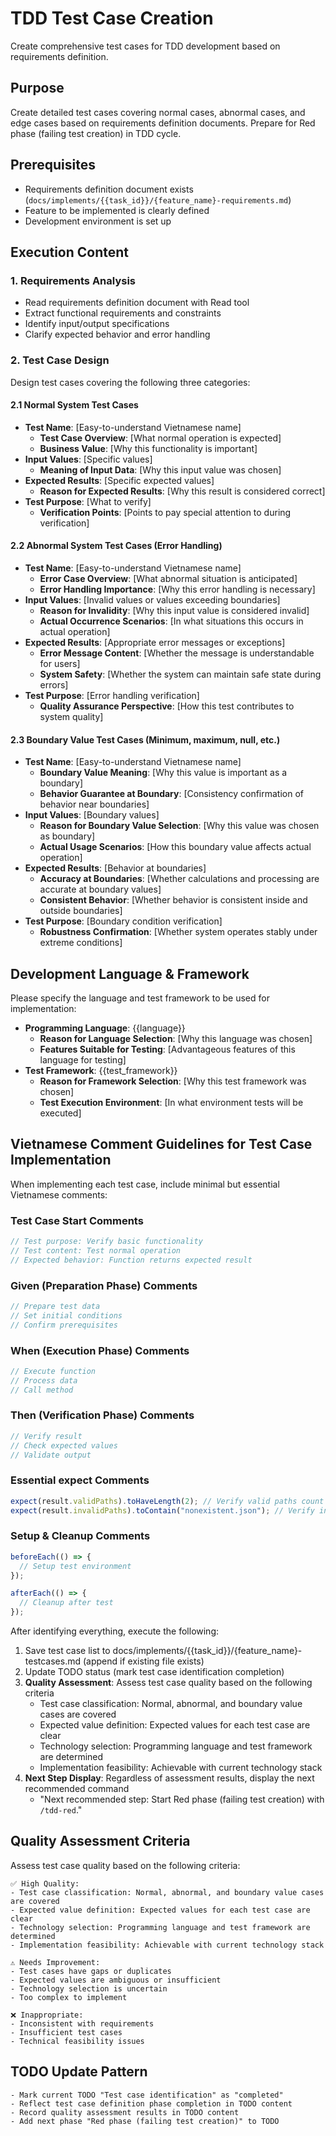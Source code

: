 # TDD Test Case Creation

Create comprehensive test cases for TDD development based on requirements definition.

## Purpose

Create detailed test cases covering normal cases, abnormal cases, and edge cases based on requirements definition documents. Prepare for Red phase (failing test creation) in TDD cycle.

## Prerequisites

- Requirements definition document exists (`docs/implements/{{task_id}}/{feature_name}-requirements.md`)
- Feature to be implemented is clearly defined
- Development environment is set up

## Execution Content

### 1. Requirements Analysis

- Read requirements definition document with Read tool
- Extract functional requirements and constraints
- Identify input/output specifications
- Clarify expected behavior and error handling

### 2. Test Case Design

Design test cases covering the following three categories:

#### 2.1 Normal System Test Cases

- **Test Name**: [Easy-to-understand Vietnamese name]
  - **Test Case Overview**: [What normal operation is expected]
  - **Business Value**: [Why this functionality is important]
- **Input Values**: [Specific values]
  - **Meaning of Input Data**: [Why this input value was chosen]
- **Expected Results**: [Specific expected values]
  - **Reason for Expected Results**: [Why this result is considered correct]
- **Test Purpose**: [What to verify]
  - **Verification Points**: [Points to pay special attention to during verification]

#### 2.2 Abnormal System Test Cases (Error Handling)

- **Test Name**: [Easy-to-understand Vietnamese name]
  - **Error Case Overview**: [What abnormal situation is anticipated]
  - **Error Handling Importance**: [Why this error handling is necessary]
- **Input Values**: [Invalid values or values exceeding boundaries]
  - **Reason for Invalidity**: [Why this input value is considered invalid]
  - **Actual Occurrence Scenarios**: [In what situations this occurs in actual operation]
- **Expected Results**: [Appropriate error messages or exceptions]
  - **Error Message Content**: [Whether the message is understandable for users]
  - **System Safety**: [Whether the system can maintain safe state during errors]
- **Test Purpose**: [Error handling verification]
  - **Quality Assurance Perspective**: [How this test contributes to system quality]

#### 2.3 Boundary Value Test Cases (Minimum, maximum, null, etc.)

- **Test Name**: [Easy-to-understand Vietnamese name]
  - **Boundary Value Meaning**: [Why this value is important as a boundary]
  - **Behavior Guarantee at Boundary**: [Consistency confirmation of behavior near boundaries]
- **Input Values**: [Boundary values]
  - **Reason for Boundary Value Selection**: [Why this value was chosen as boundary]
  - **Actual Usage Scenarios**: [How this boundary value affects actual operation]
- **Expected Results**: [Behavior at boundaries]
  - **Accuracy at Boundaries**: [Whether calculations and processing are accurate at boundary values]
  - **Consistent Behavior**: [Whether behavior is consistent inside and outside boundaries]
- **Test Purpose**: [Boundary condition verification]
  - **Robustness Confirmation**: [Whether system operates stably under extreme conditions]

## Development Language & Framework

Please specify the language and test framework to be used for implementation:

- **Programming Language**: {{language}}
  - **Reason for Language Selection**: [Why this language was chosen]
  - **Features Suitable for Testing**: [Advantageous features of this language for testing]
- **Test Framework**: {{test_framework}}
  - **Reason for Framework Selection**: [Why this test framework was chosen]
  - **Test Execution Environment**: [In what environment tests will be executed]

## Vietnamese Comment Guidelines for Test Case Implementation

When implementing each test case, include minimal but essential Vietnamese comments:

### Test Case Start Comments

```javascript
// Test purpose: Verify basic functionality
// Test content: Test normal operation
// Expected behavior: Function returns expected result
```

### Given (Preparation Phase) Comments

```javascript
// Prepare test data
// Set initial conditions
// Confirm prerequisites
```

### When (Execution Phase) Comments

```javascript
// Execute function
// Process data
// Call method
```

### Then (Verification Phase) Comments

```javascript
// Verify result
// Check expected values
// Validate output
```

### Essential expect Comments

```javascript
expect(result.validPaths).toHaveLength(2); // Verify valid paths count
expect(result.invalidPaths).toContain("nonexistent.json"); // Verify invalid path detection
```

### Setup & Cleanup Comments

```javascript
beforeEach(() => {
  // Setup test environment
});

afterEach(() => {
  // Cleanup after test
});
```

After identifying everything, execute the following:

1. Save test case list to docs/implements/{{task_id}}/{feature_name}-testcases.md (append if existing file exists)
2. Update TODO status (mark test case identification completion)
3. **Quality Assessment**: Assess test case quality based on the following criteria
   - Test case classification: Normal, abnormal, and boundary value cases are covered
   - Expected value definition: Expected values for each test case are clear
   - Technology selection: Programming language and test framework are determined
   - Implementation feasibility: Achievable with current technology stack
4. **Next Step Display**: Regardless of assessment results, display the next recommended command
   - "Next recommended step: Start Red phase (failing test creation) with `/tdd-red`."

## Quality Assessment Criteria

Assess test case quality based on the following criteria:

```
✅ High Quality:
- Test case classification: Normal, abnormal, and boundary value cases are covered
- Expected value definition: Expected values for each test case are clear
- Technology selection: Programming language and test framework are determined
- Implementation feasibility: Achievable with current technology stack

⚠️ Needs Improvement:
- Test cases have gaps or duplicates
- Expected values are ambiguous or insufficient
- Technology selection is uncertain
- Too complex to implement

❌ Inappropriate:
- Inconsistent with requirements
- Insufficient test cases
- Technical feasibility issues
```

## TODO Update Pattern

```
- Mark current TODO "Test case identification" as "completed"
- Reflect test case definition phase completion in TODO content
- Record quality assessment results in TODO content
- Add next phase "Red phase (failing test creation)" to TODO
```
